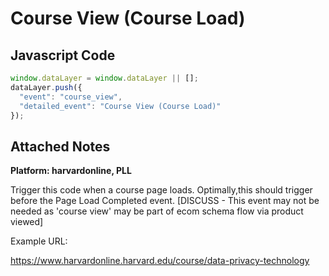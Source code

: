# Course View (Course Load)

### 

## Javascript Code
```js
window.dataLayer = window.dataLayer || [];
dataLayer.push({
  "event": "course_view",
  "detailed_event": "Course View (Course Load)"
});
```





## Attached Notes

<p><strong>Platform: harvardonline, PLL</strong></p>
<p><span style="font-weight: 400;">Trigger this code when a course page loads. Optimally,this should trigger before the Page Load Completed event. [DISCUSS - This event may not be needed as 'course view' may be part of ecom schema flow via product viewed]</span></p>
<p><span style="font-weight: 400;">Example URL:</span></p>
<p><a href="https://www.harvardonline.harvard.edu/course/data-privacy-technology"><span style="font-weight: 400;">https://www.harvardonline.harvard.edu/course/data-privacy-technology</span></a><span style="font-weight: 400;"> </span></p>
